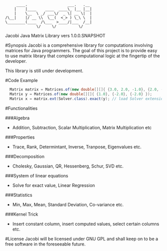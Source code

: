          ____.                  ___.   .__ 
        |    |____    ____  ____\_ |__ |__|
        |    \__  \ _/ ___\/  _ \| __ \|  |
    /\__|    |/ __ \\  \__(  <_> ) \_\ \  |
    \________(____  /\___  >____/|___  /__|
                  \/     \/          \/    

  Jacobi Java Matrix Library  vers 1.0.0.SNAPSHOT

#Synopsis
Jacobi is a comprehensive library for computations involving matrices for
Java programmers. The goal of this project is to provide easy to use matrix 
library that complex computational logic at the fingertip of the developer.

This library is still under development.

#Code Example
```java
  Matrix matrix = Matrices.of(new double[][]{ {3.0, 2.0, -1.0}, {2.0, -2.0, 4.0}, {-1.0, 0.5, -1.0} });
  Matrix y = Matrices.of(new double[][]{ {1.0}, {-2.0}, {-2.0} });
  Matrix x = matrix.ext(Solver.class).exact(y); // load Solver extension and solve for x
```

#Functionalities

###Algebra
- Addition, Subtraction, Scalar Multiplication, Matrix Multiplication etc

###Properties
- Trace, Rank, Determintant, Inverse, Tranpose, Eigenvalues etc.

###Decomposition
- Cholesky, Gaussian, QR, Hessenberg, Schur, SVD etc.

###System of linear equations
- Solve for exact value, Linear Regression

###Statistics
- Min, Max, Mean, Standard Deviation, Co-variance etc.

###Kernel Trick
- Insert constant column, insert computed values, select certain columns etc.

#License
Jacobi will be licensed under GNU GPL and shall keep on to be a free software in the 
foreseeable future. 

